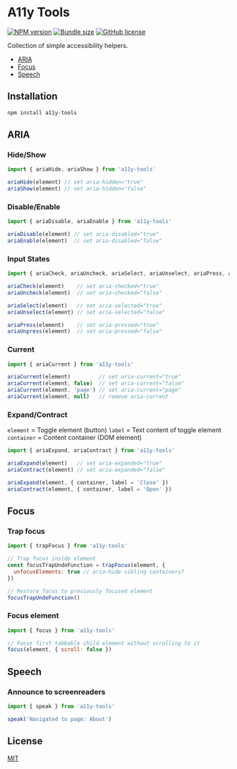 # A11y Tools

[![NPM version](https://img.shields.io/npm/v/a11y-tools)](https://www.npmjs.com/package/a11y-tools)
[![Bundle size](https://img.shields.io/bundlephobia/minzip/a11y-tools?label=size)](https://bundlephobia.com/result?p=a11y-tools)
[![GitHub license](https://img.shields.io/github/license/daun/a11y-tools)](./LICENSE)

Collection of simple accessibility helpers.

- [ARIA](#aria)
- [Focus](#focus)
- [Speech](#speech)

## Installation

```bash
npm install a11y-tools
```

## ARIA

### Hide/Show

```js
import { ariaHide, ariaShow } from 'a11y-tools'

ariaHide(element) // set aria-hidden="true"
ariaShow(element) // set aria-hidden="false"
```

### Disable/Enable

```js
import { ariaDisable, ariaEnable } from 'a11y-tools'

ariaDisable(element) // set aria-disabled="true"
ariaEnable(element)  // set aria-disabled="false"
```

### Input States

```js
import { ariaCheck, ariaUncheck, ariaSelect, ariaUnselect, ariaPress, ariaUnpress } from 'a11y-tools'

ariaCheck(element)    // set aria-checked="true"
ariaUncheck(element)  // set aria-checked="false"

ariaSelect(element)   // set aria-selected="true"
ariaUnselect(element) // set aria-selected="false"

ariaPress(element)    // set aria-pressed="true"
ariaUnpress(element)  // set aria-pressed="false"
```

### Current

```js
import { ariaCurrent } from 'a11y-tools'

ariaCurrent(element)         // set aria-current="true"
ariaCurrent(element, false)  // set aria-current="false"
ariaCurrent(element, 'page') // set aria-current="page"
ariaCurrent(element, null)   // remove aria-current
```

### Expand/Contract

`element` = Toggle element (button)
`label` = Text content of toggle element
`container` = Content container (DOM element)

```js
import { ariaExpand, ariaContract } from 'a11y-tools'

ariaExpand(element)   // set aria-expanded="true"
ariaContract(element) // set aria-expanded="false"

ariaExpand(element, { container, label = 'Close' })
ariaContract(element, { container, label = 'Open' })
```

## Focus

### Trap focus

```js
import { trapFocus } from 'a11y-tools'

// Trap focus inside element
const focusTrapUndoFunction = trapFocus(element, {
  unfocusElements: true // aria-hide sibling containers?
})

// Restore focus to previously focused element
focusTrapUndoFunction()
```

### Focus element

```js
import { focus } from 'a11y-tools'

// Focus first tabbable child element without scrolling to it
focus(element, { scroll: false })
```

## Speech

### Announce to screenreaders

```js
import { speak } from 'a11y-tools'

speak('Navigated to page: About')
```

## License

[MIT](https://opensource.org/licenses/MIT)
